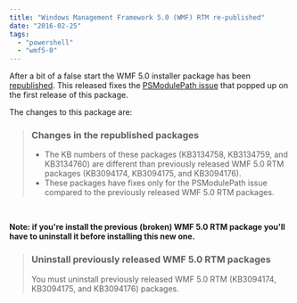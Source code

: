 ```yaml
---
title: "Windows Management Framework 5.0 (WMF) RTM re-published"
date: "2016-02-25"
tags: 
  - "powershell"
  - "wmf5-0"
---
```


After a bit of a false start the WMF 5.0 installer package has been [republished](https://blogs.msdn.microsoft.com/powershell/2016/02/24/windows-management-framework-wmf-5-0-rtm-packages-has-been-republished/). This released fixes the [PSModulePath issue](https://windowsserver.uservoice.com/forums/301869-powershell/suggestions/11148471-bug-wmf5-rtm-psmodulepath) that popped up on the first release of this package.

The changes to this package are:

> ### Changes in the republished packages
> 
> - The KB numbers of these packages (KB3134758, KB3134759, and KB3134760) are different than previously released WMF 5.0 RTM packages (KB3094174, KB3094175, and KB3094176).
> - These packages have fixes only for the PSModulePath issue compared to the previously released WMF 5.0 RTM packages.

 

**Note: if you're install the previous (broken) WMF 5.0 RTM package you'll have to uninstall it before installing this new one.**

> ### Uninstall previously released WMF 5.0 RTM packages
> 
> You must uninstall previously released WMF 5.0 RTM (KB3094174, KB3094175, and KB3094176) packages.

